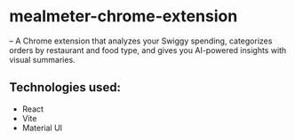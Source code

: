 # mealmeter-chrome-extension
– A Chrome extension that analyzes your Swiggy spending, categorizes orders by restaurant and food type, and gives you AI-powered insights with visual summaries.

## Technologies used:
- React
- Vite
- Material UI
